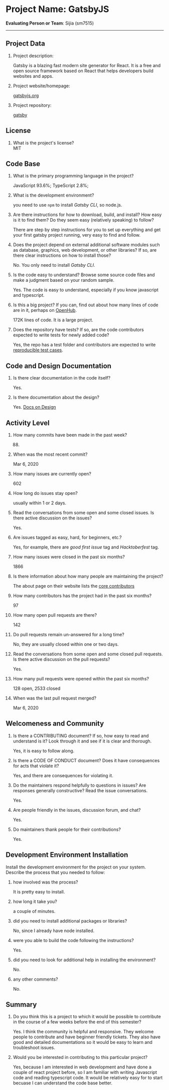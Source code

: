# Project Name: GatsbyJS

**Evaluating Person or Team**:
Sijia (sm7515)

---

## Project Data

1. Project description: <br>

   <!--
   What is the purpose of this project? What does the code do? What type of users
   does it have?
   -->

   Gatsby is a blazing fast modern site generator for React. It is a free and open source framework based on React that helps developers build websites and apps.

1. Project website/homepage:

   [gatsbyjs.org](https://www.gatsbyjs.org/)

1. Project repository:

   [gatsby](https://github.com/gatsbyjs/gatsby)

## License

1. What is the project's license? <br>
   <!--
   In most repositories there will be a file named LICENSE or something similar in
   the root level of the repository. This is the one to examine. There may be
   different licenses on specific files, but the project will have a main license.
   -->
   MIT

## Code Base

1. What is the primary programming language in the project?

   JavaScript 93.6%; TypeScript 2.8%;

1. What is the development environment? <br>

   <!--
   For example, is it Gnu C++ on Linux?
   Is it a Windows 10 application? Does one need to develop in a virtual machine?
   -->

   you need to use `npm` to install _Gatsby CLI_, so node.js.

1. Are there instructions for how to download, build, and install? How easy is it
   to find them? Do they seem easy (relatively speaking) to follow? <br>

   There are step by step instructions for you to set up everything and get your first gatsby project running, very easy to find and follow.

1. Does the project depend on external additional software modules such as
   database, graphics, web development, or other libraries? If so, are there clear instructions on how to install those? <br>

   No. You only need to install _Gatsby CLI_.

1. Is the code easy to understand? Browse some source code files and make
   a judgment based on your random sample. <br>

   Yes. The code is easy to understand, especially if you know javascript and typescript.

1. Is this a big project? If you can, find out about how many lines of code
   are in it, perhaps on [OpenHub](https://www.openhub.net/). <br>

   172K lines of code. It is a large project.

1. Does the repository have tests? If so, are the code contributors expected to write tests for newly added code? <br>

   Yes, the repo has a test folder and contributors are expected to write [reproducible test cases](https://www.gatsbyjs.org/contributing/how-to-make-a-reproducible-test-case/).

## Code and Design Documentation

1. Is there clear documentation in the code itself? <br>

   Yes.

1. Is there documentation about the design? <br>

   Yes. [Docs on Design](https://www.gatsbyjs.org/blog/2019-07-30-how-i-used-theme-ui-to-build-my-gatsby-themes-library/#design)

## Activity Level

1. How many commits have been made in the past week? <br>

   88.

1. When was the most recent commit? <br>

   Mar 6, 2020

1. How many issues are currently open? <br>

   602

1. How long do issues stay open? <br>

   <!--
   Take the five closed issues (they can be most recently closed or a sample distributed over time) and look at when each was first reported.
   Compute the number of days that each was open and take the average.
   -->

   usually within 1 or 2 days.

1. Read the conversations from some open and some closed issues. Is there active discussion on the issues? <br>

   Yes.

1. Are issues tagged as easy, hard, for beginners, etc.? <br>

   Yes, for example, there are _good first issue_ tag and _Hacktoberfest_ tag.

1. How many issues were closed in the past six months? <br>

   1866

1. Is there information about how many people are maintaining the project? <br>

   The about page on their website lists the [core contributors](https://www.gatsbyjs.com/about/)

1. How many contributors has the project had in the past six months? <br>

   97

1. How many open pull requests are there? <br>

   142

1. Do pull requests remain un-answered for a long time? <br>

   <!--
   Look at the closed pull requests to see how long they stayed open.
   Take the five closed pull requests  (they can be most recently closed or a sample distributed over time) and look at when each was first created.
   Compute the number of days that each was open and take the average.
   -->

   No, they are usually closed within one or two days.

1. Read the conversations from some open and some closed pull requests. Is there active discussion on the pull requests? <br>

   Yes.

1. How many pull requests were opened within the past six months? <br>

   128 open, 2533 closed

1. When was the last pull request merged? <br>

   Mar 6, 2020

## Welcomeness and Community

1. Is there a CONTRIBUTING document? If so, how easy to read and understand is it?
   Look through it and see if it is clear and thorough. <br>

   Yes, it is easy to follow along.

1. Is there a CODE OF CONDUCT document? Does it have consequences for acts that
   violate it? <br>

   Yes, and there are consequences for violating it.

1. Do the maintainers respond helpfully to questions in issues?
   Are responses generally constructive? Read the issue conversations. <br>

   Yes.

1. Are people friendly in the issues, discussion forum, and chat? <br>

   Yes.

1. Do maintainers thank people for their contributions? <br>

   Yes.

## Development Environment Installation

Install the development environment for the project on your system.
Describe the process that you needed to follow:

1. how involved was the process? <br>

   It is pretty easy to install.

1. how long it take you? <br>

   a couple of minutes.

1. did you need to install additional packages or libraries? <br>

   No, since I already have node installed.

1. were you able to build the code following the instructions? <br>

   Yes.

1. did you need to look for additional help in installing the environment? <br>

   No.

1. any other comments? <br>

   No.

## Summary

1. Do you think this is a project to which it would be possible to contribute
   in the course of a few weeks before the end of this semester? <br>

   <!--
   	Explain your position. Do NOT simply say 'yes or 'no'.
   	-->

   Yes. I think the community is helpful and responsive. They welcome people to contribute and have beginner friendly tickets. They also have good and detailed documentations so it would be easy to learn and troubleshoot issues.

1. Would you be interested in contributing to this particular project? <br>

   <!--
   Explain why you would or would not be interested in contributing to this project. Do NOT simply say 'yes or 'no'.
   -->

   Yes, because I am interested in web development and have done a couple of react project before, so I am familiar with writing Javascript code and reading typescript code. It would be relatively easy for to start becuase I can understand the code base better.
